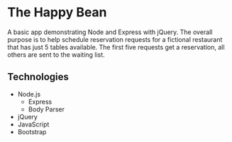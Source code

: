 # The Happy Bean
A basic app demonstrating Node and Express with jQuery. The overall purpose is to help schedule reservation requests for a fictional restaurant that has just 5 tables available. The first five requests get a reservation, all others are sent to the waiting list.

## Technologies
* Node.js
    * Express
    * Body Parser
* jQuery
* JavaScript
* Bootstrap
